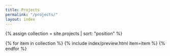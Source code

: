 ```yaml
---
title: Projects
permalink: "/projects/"
layout: index
---
```


{% assign collection = site.projects | sort: "position" %}

{% for item in collection %}
  {% include index/preview.html item=item %}
{% endfor %}

